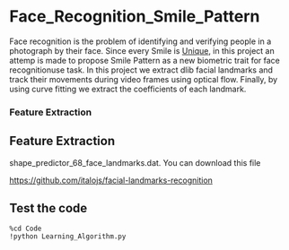 # Face_Recognition_Smile_Pattern

Face recognition is the problem of identifying and verifying people in a photograph by their face. Since every Smile is [Unique](https://arxiv.org/abs/1802.01873), in this project an attemp is made to propose Smile Pattern as a new biometric trait for face recognitionuse task. In this project we extract dlib facial landmarks and track their movements during video frames using optical flow. Finally, by using curve fitting we extract the coefficients of each landmark.

### Feature Extraction

## Feature Extraction

shape_predictor_68_face_landmarks.dat. You can download this file 


https://github.com/italojs/facial-landmarks-recognition

## Test the code

```
%cd Code
!python Learning_Algorithm.py
```
